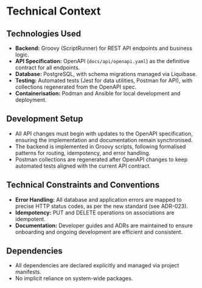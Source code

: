 # Technical Context

## Technologies Used

- **Backend:** Groovy (ScriptRunner) for REST API endpoints and business logic.
- **API Specification:** OpenAPI (`docs/api/openapi.yaml`) as the definitive contract for all endpoints.
- **Database:** PostgreSQL, with schema migrations managed via Liquibase.
- **Testing:** Automated tests (Jest for data utilities, Postman for API), with collections regenerated from the OpenAPI spec.
- **Containerisation:** Podman and Ansible for local development and deployment.

## Development Setup

- All API changes must begin with updates to the OpenAPI specification, ensuring the implementation and documentation remain synchronised.
- The backend is implemented in Groovy scripts, following formalised patterns for routing, idempotency, and error handling.
- Postman collections are regenerated after OpenAPI changes to keep automated tests aligned with the current API contract.

## Technical Constraints and Conventions

- **Error Handling:** All database and application errors are mapped to precise HTTP status codes, as per the new standard (see ADR-023).
- **Idempotency:** PUT and DELETE operations on associations are idempotent.
- **Documentation:** Developer guides and ADRs are maintained to ensure onboarding and ongoing development are efficient and consistent.

## Dependencies

- All dependencies are declared explicitly and managed via project manifests.
- No implicit reliance on system-wide packages.

